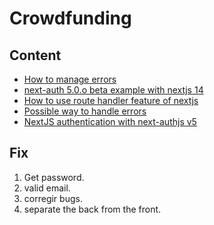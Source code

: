 # Crowdfunding

## Content

- [How to manage errors](https://stackblitz.com/edit/vitejs-vite-qmhsah?file=src%2FApp.tsx)
- [next-auth 5.0.o beta example with nextjs 14](https://github.com/ndom91/next-auth-example-sign-in-page?tab=readme-ov-file)
- [How to use route handler feature of nextjs](https://blog.logrocket.com/using-next-js-route-handlers/)
- [Possible way to handle errors](https://github.com/nextauthjs/next-auth/blob/main/packages/core/src/lib/pages/signin.tsx#L68)
- [NextJS authentication with next-authjs v5](https://www.youtube.com/watch?v=4m7u7zGbdTI&ab_channel=tapaScriptbyTapasAdhikary)

## Fix

1. Get password.
2. valid email.
3. corregir bugs.
4. separate the back from the front.
